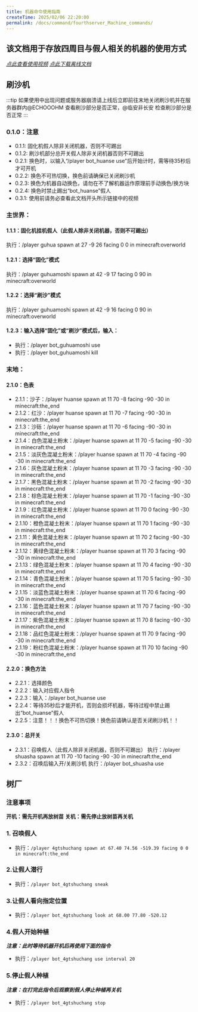 ```yaml
---
title: 机器命令使用指南
createTime: 2025/02/06 22:20:00
permalink: /docs/command/fourthserver_Machine_commands/
---
```

## **该文档用于存放四周目与假人相关的机器的使用方式**

*[点此查看使用视频](https://www.bilibili.com/video/BV1DJCzYyEC3)*
*[点此下载离线文档](https://wwjj.lanzn.com/i4ZXA2p6r04f)*

## 刷沙机

:::tip
如果使用中出现问题或服务器崩溃请上线后立即前往末地关闭刷沙机并在服务器群内@ECHOOOHM  查看刷沙部分是否正常，@临安非长安   检查刷沙部分是否正常
:::

### 0.1.0：注意
- 0.1.1: 固化机假人除非关闭机器，否则不可踢出
- 0.1.2: 刷沙机部分总开关假人除非关闭机器否则不可踢出
- 0.2.1: 换色时，以输入“/player bot_huanse use”后开始计时，需等待35秒后才可开机
- 0.2.2: 换色不可热切换，换色前请确保已关闭刷沙机
- 0.2.3: 换色为机器自动换色，请勿在不了解机器运作原理前手动换色/换方块
- 0.2.4: 换色时禁止踢出“bot_huanse”假人
- 0.3.1: 使用前请务必查看此文档开头所示链接中的视频

### 主世界：
#### 1.1.1：固化机挂机假人（此假人除非关闭机器，否则不可踢出）
执行：/player guhua spawn at 27 -9 26 facing 0 0 in minecraft:overworld

#### 1.2.1：选择“固化”模式
执行：/player guhuamoshi spawn at 42 -9 17 facing 0 90 in minecraft:overworld

#### 1.2.2：选择“刷沙”模式
执行：/player guhuamoshi spawn at 42 -9 16 facing 0 90 in minecraft:overworld

#### 1.2.3：输入选择“固化”或“刷沙”模式后，输入：
- 执行：/player bot_guhuamoshi use
- 执行：/player bot_guhuamoshi kill

### 末地：
#### 2.1.0：色表
- 2.1.1：沙子：/player huanse spawn at 11 70 -8 facing -90 -30 in minecraft:the_end
- 2.1.2：红沙：/player huanse spawn at 11 70 -7 facing -90 -30 in minecraft:the_end
- 2.1.3：沙砾：/player huanse spawn at 11 70 -6 facing -90 -30 in minecraft:the_end
- 2.1.4：白色混凝土粉末：/player huanse spawn at 11 70 -5 facing -90 -30 in minecraft:the_end
- 2.1.5：淡灰色混凝土粉末：/player huanse spawn at 11 70 -4 facing -90 -30 in minecraft:the_end
- 2.1.6：灰色混凝土粉末：/player huanse spawn at 11 70 -3 facing -90 -30 in minecraft:the_end
- 2.1.7：黑色混凝土粉末：/player huanse spawn at 11 70 -2 facing -90 -30 in minecraft:the_end
- 2.1.8：棕色混凝土粉末：/player huanse spawn at 11 70 -1 facing -90 -30 in minecraft:the_end
- 2.1.9：红色混凝土粉末：/player huanse spawn at 11 70 0 facing -90 -30 in minecraft:the_end
- 2.1.10：橙色混凝土粉末：/player huanse spawn at 11 70 1 facing -90 -30 in minecraft:the_end
- 2.1.11：黄色混凝土粉末：/player huanse spawn at 11 70 2 facing -90 -30 in minecraft:the_end
- 2.1.12：黄绿色混凝土粉末：/player huanse spawn at 11 70 3 facing -90 -30 in minecraft:the_end
- 2.1.13：绿色混凝土粉末：/player huanse spawn at 11 70 4 facing -90 -30 in minecraft:the_end
- 2.1.14：青色混凝土粉末：/player huanse spawn at 11 70 5 facing -90 -30 in minecraft:the_end
- 2.1.15：淡蓝色混凝土粉末：/player huanse spawn at 11 70 6 facing -90 -30 in minecraft:the_end
- 2.1.16：蓝色混凝土粉末：/player huanse spawn at 11 70 7 facing -90 -30 in minecraft:the_end
- 2.1.17：紫色混凝土粉末：/player huanse spawn at 11 70 8 facing -90 -30 in minecraft:the_end
- 2.1.18：品红色混凝土粉末：/player huanse spawn at 11 70 9 facing -90 -30 in minecraft:the_end
- 2.1.19：粉红色混凝土粉末：/player huanse spawn at 11 70 10 facing -90 -30 in minecraft:the_end

#### 2.2.0：换色方法
- 2.2.1：选择颜色
- 2.2.2：输入对应假人指令
- 2.2.3：输入：/player bot_huanse use
- 2.2.4：等待35秒后才能开机，否则会损坏机器，等待过程中禁止踢出“bot_huanse”假人
- 2.2.5：注意！！！换色不可热切换！换色前请确认是否关闭刷沙机！！

#### 2.3.0：总开关
- 2.3.1：召唤假人（此假人除非关闭机器，否则不可踢出）
  执行：/player shuasha spawn at 11 70 -10 facing -90 -30 in minecraft:the_end
- 2.3.2：召唤后输入开/关刷沙机
  执行：/player bot_shuasha use

## **树厂**

### 注意事项

**开机：需先开机再放树苗**
**关机：需先停止放树苗再关机**

### 1. 召唤假人

- 执行：`/player 4gtshuchang spawn at 67.40 74.56 -519.39 facing 0 0 in minecraft:the_end`

### 2.让假人潜行

- 执行：`/player bot_4gtshuchang sneak`

### 3.让假人看向指定位置

- 执行：`/player bot_4gtshuchang look at 68.00 77.80 -520.12`

### 4.假人开始种植

***注意：此时等待机器开机后再使用下面的指令***

- 执行：`/player bot_4gtshuchang use interval 20`

### 5.停止假人种植

***注意：在打完此指令后观察到假人停止种植再关机***

- 执行：`/player bot_4gtshuchang stop`
